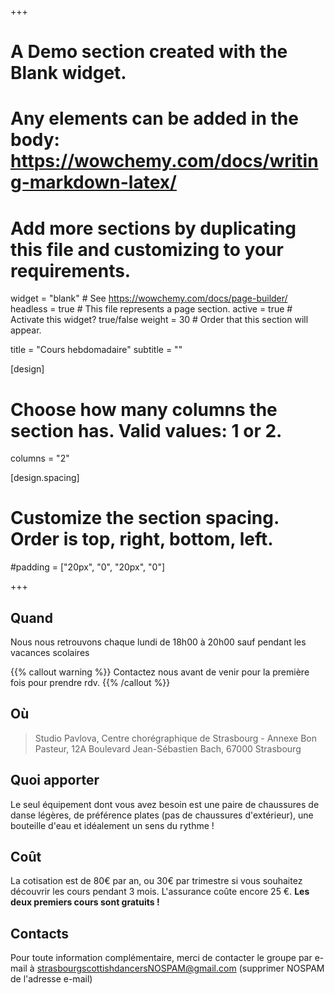 +++
# A Demo section created with the Blank widget.
# Any elements can be added in the body: https://wowchemy.com/docs/writing-markdown-latex/
# Add more sections by duplicating this file and customizing to your requirements.

widget = "blank"  # See https://wowchemy.com/docs/page-builder/
headless = true  # This file represents a page section.
active = true  # Activate this widget? true/false
weight = 30  # Order that this section will appear.

title = "Cours hebdomadaire"
subtitle = ""

[design]
  # Choose how many columns the section has. Valid values: 1 or 2.
  columns = "2"

[design.spacing]
  # Customize the section spacing. Order is top, right, bottom, left.
  #padding = ["20px", "0", "20px", "0"]

+++

Quand
----
Nous nous retrouvons chaque lundi de 18h00 à 20h00 sauf pendant les vacances scolaires

{{% callout warning %}}
Contactez nous avant de venir pour la première fois pour prendre rdv.
{{% /callout %}}


Où
---

> Studio Pavlova,
> Centre chorégraphique de Strasbourg - Annexe Bon Pasteur,
> 12A Boulevard Jean-Sébastien Bach,
> 67000 Strasbourg


Quoi apporter
-----
Le seul équipement dont vous avez besoin est une paire de chaussures de danse légères, de préférence plates (pas de chaussures d'extérieur), une bouteille d'eau et idéalement un sens du rythme !


Coût
----
La cotisation est de 80€ par an, ou 30€ par trimestre si vous souhaitez découvrir les cours pendant 3 mois. L'assurance coûte encore 25 €.
**Les deux premiers cours sont gratuits !**

Contacts
--------
Pour toute information complémentaire, merci de contacter le groupe par e-mail à <strasbourgscottishdancersNOSPAM@gmail.com> (supprimer NOSPAM de l'adresse e-mail)